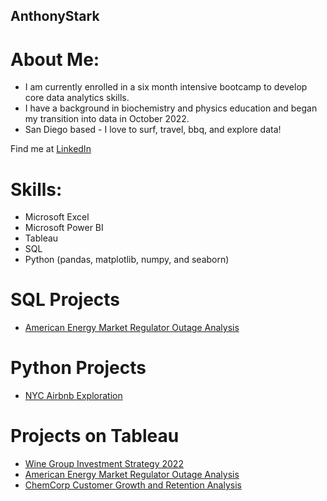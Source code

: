 ## AnthonyStark

# **About Me:**
  + I am currently enrolled in a six month intensive bootcamp to develop core data analytics skills.
  + I have a background in biochemistry and physics education and began my transition into data in October 2022.
  + San Diego based - I love to surf, travel, bbq, and explore data!

Find me at [LinkedIn](https://www.linkedin.com/in/amstark22/)

# **Skills:**
+ Microsoft Excel
+ Microsoft Power BI
+ Tableau
+ SQL
+ Python (pandas, matplotlib, numpy, and seaborn)

# **SQL Projects**
- [American Energy Market Regulator Outage Analysis](https://github.com/astark117/AEMR-Project/blob/main/AEMR%20SQL%20Queries.txt)

# **Python Projects**
- [NYC Airbnb Exploration](https://github.com/astark117/Airbnb_CaseStudy/blob/main/Airbnb_Exercise_AnthonyStark-Copy1.ipynb)

# **Projects on Tableau**
- [Wine Group Investment Strategy 2022](https://public.tableau.com/app/profile/anthony.stark3004/viz/AWGInvestmentStrategy-Capstone1/ExecutivePresentation)
- [American Energy Market Regulator Outage Analysis](https://public.tableau.com/app/profile/anthony.stark3004/viz/AEMRCaseStudy_16694175595350/AEMRExecutiveSummary)
- [ChemCorp Customer Growth and Retention Analysis](https://public.tableau.com/app/profile/anthony.stark3004/viz/ChemCorpCaseStudy_16672422049150/ExecutivePresentation)

